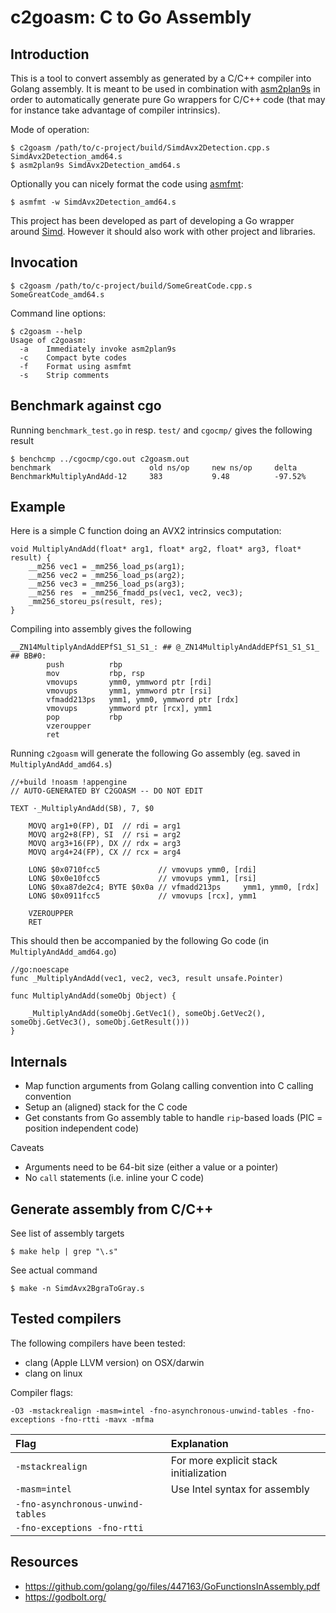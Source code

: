 # c2goasm: C to Go Assembly 

## Introduction

This is a tool to convert assembly as generated by a C/C++ compiler into Golang assembly. It is meant to be used in combination with [asm2plan9s](https://github.com/minio/asm2plan9s) in order to automatically generate pure Go wrappers for C/C++ code (that may for instance take advantage of compiler intrinsics).

Mode of operation:
```
$ c2goasm /path/to/c-project/build/SimdAvx2Detection.cpp.s SimdAvx2Detection_amd64.s
$ asm2plan9s SimdAvx2Detection_amd64.s
```

Optionally you can nicely format the code using [asmfmt](https://github.com/klauspost/asmfmt):
```
$ asmfmt -w SimdAvx2Detection_amd64.s
```

This project has been developed as part of developing a Go wrapper around [Simd](https://github.com/ermig1979/Simd). However it should also work with other project and libraries.

## Invocation

```
$ c2goasm /path/to/c-project/build/SomeGreatCode.cpp.s SomeGreatCode_amd64.s
```

Command line options:
```
$ c2goasm --help
Usage of c2goasm:
  -a	Immediately invoke asm2plan9s
  -c	Compact byte codes
  -f	Format using asmfmt
  -s	Strip comments
```

## Benchmark against cgo

Running `benchmark_test.go` in resp. `test/` and `cgocmp/` gives the following result 

```
$ benchcmp ../cgocmp/cgo.out c2goasm.out 
benchmark                      old ns/op     new ns/op     delta
BenchmarkMultiplyAndAdd-12     383           9.48          -97.52%
```

## Example

Here is a simple C function doing an AVX2 intrinsics computation:
```
void MultiplyAndAdd(float* arg1, float* arg2, float* arg3, float* result) {
    __m256 vec1 = _mm256_load_ps(arg1);
    __m256 vec2 = _mm256_load_ps(arg2);
    __m256 vec3 = _mm256_load_ps(arg3);
    __m256 res  = _mm256_fmadd_ps(vec1, vec2, vec3);
    _mm256_storeu_ps(result, res);
}
```

Compiling into assembly gives the following
```
__ZN14MultiplyAndAddEPfS1_S1_S1_: ## @_ZN14MultiplyAndAddEPfS1_S1_S1_
## BB#0:
        push          rbp
        mov           rbp, rsp
        vmovups       ymm0, ymmword ptr [rdi]
        vmovups       ymm1, ymmword ptr [rsi]
        vfmadd213ps   ymm1, ymm0, ymmword ptr [rdx]
        vmovups       ymmword ptr [rcx], ymm1
        pop           rbp
        vzeroupper
        ret
```

Running `c2goasm` will generate the following Go assembly (eg. saved in `MultiplyAndAdd_amd64.s`)
```
//+build !noasm !appengine
// AUTO-GENERATED BY C2GOASM -- DO NOT EDIT

TEXT ·_MultiplyAndAdd(SB), 7, $0

	MOVQ arg1+0(FP), DI  // rdi = arg1
	MOVQ arg2+8(FP), SI  // rsi = arg2
	MOVQ arg3+16(FP), DX // rdx = arg3
	MOVQ arg4+24(FP), CX // rcx = arg4
	
	LONG $0x0710fcc5             // vmovups ymm0, [rdi]
	LONG $0x0e10fcc5             // vmovups ymm1, [rsi]
	LONG $0xa87de2c4; BYTE $0x0a // vfmadd213ps     ymm1, ymm0, [rdx]
	LONG $0x0911fcc5             // vmovups [rcx], ymm1
	
	VZEROUPPER
	RET
```

This should then be accompanied by the following Go code (in `MultiplyAndAdd_amd64.go`)
```
//go:noescape
func _MultiplyAndAdd(vec1, vec2, vec3, result unsafe.Pointer)

func MultiplyAndAdd(someObj Object) {

	_MultiplyAndAdd(someObj.GetVec1(), someObj.GetVec2(), someObj.GetVec3(), someObj.GetResult()))
}
```

## Internals

- Map function arguments from Golang calling convention into C calling convention
- Setup an (aligned) stack for the C code
- Get constants from Go assembly table to handle `rip`-based loads (PIC = position independent code) 

Caveats
- Arguments need to be 64-bit size (either a value or a pointer) 
- No `call` statements (i.e. inline your C code)

## Generate assembly from C/C++

See list of assembly targets
```
$ make help | grep "\.s"
```

See actual command
```
$ make -n SimdAvx2BgraToGray.s
```

## Tested compilers

The following compilers have been tested:
- clang (Apple LLVM version) on OSX/darwin
- clang on linux

Compiler flags:
```
-O3 -mstackrealign -masm=intel -fno-asynchronous-unwind-tables -fno-exceptions -fno-rtti -mavx -mfma 
```

| Flag                              | Explanation                            |
|:----------------------------------| :--------------------------------------|
| `-mstackrealign`                  | For more explicit stack initialization |
| `-masm=intel`                     | Use Intel syntax for assembly          |
| `-fno-asynchronous-unwind-tables` |                                        |
| `-fno-exceptions -fno-rtti`       |                                        |


## Resources

- https://github.com/golang/go/files/447163/GoFunctionsInAssembly.pdf
- https://godbolt.org/
